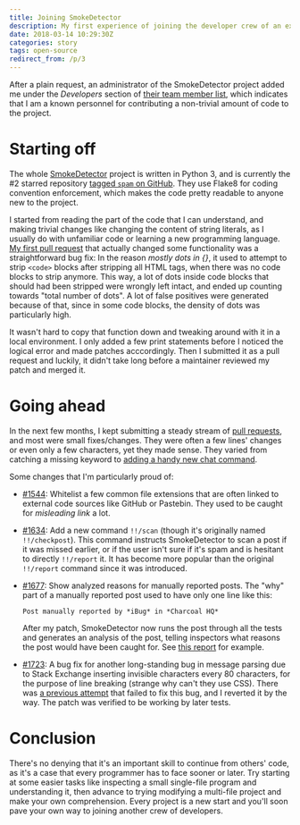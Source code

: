 ```yaml
---
title: Joining SmokeDetector
description: My first experience of joining the developer crew of an existing open-source project
date: 2018-03-14 10:29:30Z
categories: story
tags: open-source
redirect_from: /p/3
---
```


After a plain request, an administrator of the SmokeDetector project added me under the *Developers* section of [their team member list][people], which indicates that I am a known personnel for contributing a non-trivial amount of code to the project.

# Starting off

The whole [SmokeDetector] project is written in Python 3, and is currently the #2 starred repository [tagged `spam` on GitHub][gh-spam]. They use Flake8 for coding convention enforcement, which makes the code pretty readable to anyone new to the project.

I started from reading the part of the code that I can understand, and making trivial changes like changing the content of string literals, as I usually do with unfamiliar code or learning a new programming language. [My first pull request][1st] that actually changed some functionality was a straightforward bug fix: In the reason *mostly dots in {}*, it used to attempt to strip `<code>` blocks after stripping all HTML tags, when there was no code blocks to strip anymore. This way, a lot of dots inside code blocks that should had been stripped were wrongly left intact, and ended up counting towards "total number of dots". A lot of false positives were generated because of that, since in some code blocks, the density of dots was particularly high.

It wasn't hard to copy that function down and tweaking around with it in a local environment. I only added a few print statements before I noticed the logical error and made patches acccordingly. Then I submitted it as a pull request and luckily, it didn't take long before a maintainer reviewed my patch and merged it.

# Going ahead

In the next few months, I kept submitting a steady stream of [pull requests][prs], and most were small fixes/changes. They were often a few lines' changes or even only a few characters, yet they made sense. They varied from catching a missing keyword to [adding a handy new chat command][pr1634].

Some changes that I'm particularly proud of:

- [#1544][pr1544]: Whitelist a few common file extensions that are often linked to external code sources like GitHub or Pastebin. They used to be caught for *misleading link* a lot.
- [#1634][pr1634]: Add a new command `!!/scan` (though it's originally named `!!/checkpost`). This command instructs SmokeDetector to scan a post if it was missed earlier, or if the user isn't sure if it's spam and is hesitant to directly `!!/report` it. It has become more popular than the original `!!/report` command since it was introduced.
- [#1677][pr1677]: Show analyzed reasons for manually reported posts. The "why" part of a manually reported post used to have only one line like this:

  ```
  Post manually reported by *iBug* in *Charcoal HQ*
  ```

  After my patch, SmokeDetector now runs the post through all the tests and generates an analysis of the post, telling inspectors what reasons the post would have been caught for. See [this report][pr1677e1] for example.

- [#1723][pr1723]: A bug fix for another long-standing bug in message parsing due to Stack Exchange inserting invisible characters every 80 characters, for the purpose of line breaking (strange why can't they use CSS). There was [a previous attempt][pr1723p] that failed to fix this bug, and I reverted it by the way. The patch was verified to be working by later tests.

# Conclusion

There's no denying that it's an important skill to continue from others' code, as it's a case that every programmer has to face sooner or later. Try starting at some easier tasks like inspecting a small single-file program and understanding it, then advance to trying modifying a multi-file project and make your own comprehension. Every project is a new start and you'll soon pave your own way to joining another crew of developers.


  [SmokeDetector]: https://github.com/Charcoal-SE/SmokeDetector
  [gh-spam]: https://github.com/topics/spam
  [req]: https://chat.stackexchange.com/transcript/message/43396360#43396360
  [prom]: https://github.com/Charcoal-SE/charcoal-se.github.io/commit/24b1933b25248537673f6941ed0ef46e3026f36e
  [people]: https://charcoal-se.org/people
  [flake]: http://flake8.pycqa.org
  [1st]: https://github.com/Charcoal-SE/SmokeDetector/pull/1441
  [prs]: https://github.com/Charcoal-SE/SmokeDetector/pulls?q=is%3Apr+author%3AiBug
  [pr1544]: https://github.com/Charcoal-SE/SmokeDetector/pull/1544
  [pr1634]: https://github.com/Charcoal-SE/SmokeDetector/pull/1634
  [pr1677]: https://github.com/Charcoal-SE/SmokeDetector/pull/1677
  [pr1677e1]: https://metasmoke.erwaysoftware.com/post/109767
  [pr1723]: https://github.com/Charcoal-SE/SmokeDetector/pull/1723
  [pr1723p]: https://github.com/Charcoal-SE/SmokeDetector/pull/1554
